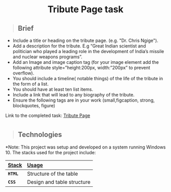 <div align=center>
<h1>Tribute Page
 task</h1>
</div>

> ## Brief


- Include a title or heading on the tribute page. (e.g. "Dr.  Chris Ngige").
- Add a description for the tribute. E.g “Great Indian scientist and politician who played a leading role in the development of India’s missile and nuclear weapons programs”.
- Add an Image and image caption tag (for your image element add the following attribute style=”height:200px, width:”200px” to prevent overflow). 
- You should include a timeline( notable things) of the life of the tribute in the form of a list.
- You should have at least ten list items.
- Include a link that will lead to any biography of the tribute.
- Ensure the following tags are in your work (small,figcaption, strong, blockquotes, figure)

Link to the completed task: [Tribute Page](https://codepen.io/PaulynB/pen/OJQxGWQ)


#
> ## Technologies

<p align="justify">
*Note: This project was setup and developed on a system running Windows 10. The stacks used for the project include:
</p>

| <b><u>Stack</u></b>          | <b><u>Usage</u></b>   |
| :--------------------------- | :-------------------- |
| **`HTML`**             | Structure of the table |
| **`CSS`**               | Design and table structure  |
